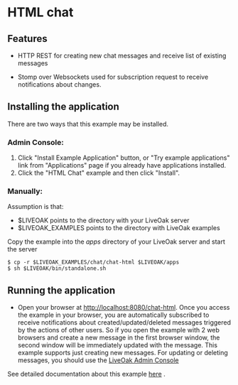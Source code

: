 HTML chat
=========
Features
--------
* HTTP REST for creating new chat messages and receive list of existing messages

* Stomp over Websockets used for subscription request to receive notifications about changes.

Installing the application
----------------------------

There are two ways that this example may be installed.

### Admin Console:

1. Click "Install Example Application" button, or "Try example applications" link from "Applications" page if you already have applications installed.
2. Click the "HTML Chat" example and then click "Install".

### Manually:

Assumption is that:
* $LIVEOAK points to the directory with your LiveOak server
* $LIVEOAK_EXAMPLES points to the directory with LiveOak examples

Copy the example into the _apps_ directory of your LiveOak server and start the server
```shell
$ cp -r $LIVEOAK_EXAMPLES/chat/chat-html $LIVEOAK/apps
$ sh $LIVEOAK/bin/standalone.sh
````

Running the application
-----------------------

* Open your browser at [http://localhost:8080/chat-html](http://localhost:8080/chat-html). Once you access the example in your browser, you are automatically subscribed
to receive notifications about created/updated/deleted messages triggered by the actions of other users. So if you open the example with 2 web browsers and create a new message in the first browser window, the second window will be immediately updated with the message.
This example supports just creating new messages. For updating or deleting messages, you should use the [LiveOak Admin Console](http://localhost:8080/admin)

See detailed documentation about this example [here](http://liveoak.io/docs/guides/tutorial_chat/#chat-html-application) .
